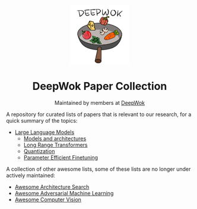 <br />
<div align="center">
  <a href="https://deepwok.github.io/">
    <img src="./images/deepwok.png" alt="Logo" width="160" height="160">
  </a>

  <h1 align="center">DeepWok Paper Collection</h1>
  <p align="center">
		Maintained by members at 
    <a href="https://deepwok.github.io/">DeepWok</a>
  </p>
</div>


A repository for curated lists of papers that is relevant to our research, for a quick summary of the topics:

- [Large Language Models](./llm)
  - [Models and architectures](./llm/models.md)
  - [Long Range Transformers](./llm/long_range.md)
  - [Quantization](./llm/quantization.md)
  - [Parameter Efficient Finetuning](./llm/peft.md)


A collection of other awesome lists, some of these lists are no longer under actively maintained:

- [Awesome Architecture Search](https://github.com/markdtw/awesome-architecture-search)
- [Awesome Adversarial Machine Learning](https://github.com/yenchenlin/awesome-adversarial-machine-learning)
- [Awesome Computer Vision](https://github.com/jbhuang0604/awesome-computer-vision)
